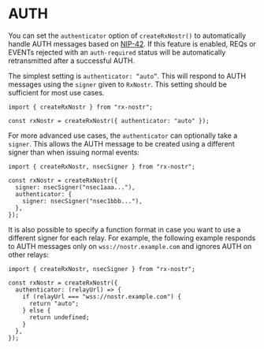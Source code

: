# AUTH

You can set the `authenticator` option of `createRxNostr()` to automatically handle AUTH messages based on [NIP-42](https://github.com/nostr-protocol/nips/blob/master/42.md). If this feature is enabled, REQs or EVENTs rejected with an `auth-required` status will be automatically retransmitted after a successful AUTH.

The simplest setting is `authenticator: “auto”`. This will respond to AUTH messages using the `signer` given to `RxNostr`. This setting should be sufficient for most use cases.

```ts:line-numbers
import { createRxNostr } from "rx-nostr";

const rxNostr = createRxNostr({ authenticator: "auto" });
```

For more advanced use cases, the `authenticator` can optionally take a `signer`. This allows the AUTH message to be created using a different signer than when issuing normal events:

```ts:line-numbers
import { createRxNostr, nsecSigner } from "rx-nostr";

const rxNostr = createRxNostr({
  signer: nsecSigner("nsec1aaa..."),
  authenticator: {
    signer: nsecSigner("nsec1bbb..."),
  },
});
```

It is also possible to specify a function format in case you want to use a different signer for each relay. For example, the following example responds to AUTH messages only on `wss://nostr.example.com` and ignores AUTH on other relays:

```ts:line-numbers
import { createRxNostr, nsecSigner } from "rx-nostr";

const rxNostr = createRxNostr({
  authenticator: (relayUrl) => {
    if (relayUrl === "wss://nostr.example.com") {
      return "auto";
    } else {
      return undefined;
    }
  },
});
```
